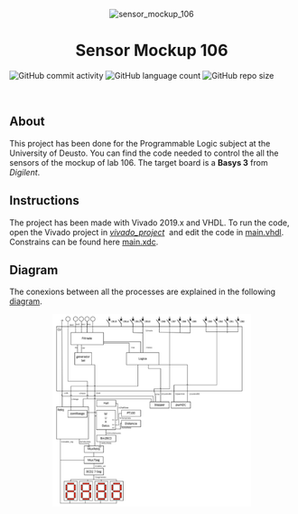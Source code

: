 <p align="center">
  <img src="https://img.icons8.com/clouds/250/undefined/robot.png" alt="sensor_mockup_106" title="Sensor Mockup 106"/>
</p>
<p align="center">
 <h1 align="center"> Sensor Mockup 106 </h1>
</p>

![GitHub commit activity](https://img.shields.io/github/commit-activity/m/imanolpg/sensor_mockup_106)
![GitHub language count](https://img.shields.io/github/languages/count/imanolpg/sensor_mockup_106)
![GitHub repo size](https://img.shields.io/github/repo-size/imanolpg/sensor_mockup_106)

</br>

## About
This project has been done for the Programmable Logic subject at the University of Deusto.
You can find the code needed to control the all the sensors of the mockup of lab 106.
The target board is a __Basys 3__ from _Digilent_.

## Instructions
The project has been made with Vivado 2019.x and VHDL.
To run the code, open the Vivado project in [_vivado_project_](https://github.com/imanolpg/sensor_mockup_106/tree/main/vivado_project) &nbsp;and edit the code in [main.vhdl](https://github.com/imanolpg/sensor_mockup_106/blob/main/vivado_project/sm_106.srcs/sources_1/new/main.vhd).
Constrains can be found here [main.xdc](https://github.com/imanolpg/sensor_mockup_106/blob/main/vivado_project/sm_106.srcs/constrs_1/new/main.xdc). 

## Diagram
The conexions between all the processes are explained in the following [diagram](https://github.com/imanolpg/sensor_mockup_106/blob/main/docs/diagram.png).
<p align="center">
  <img width="70%" src="https://github.com/imanolpg/sensor_mockup_106/blob/main/docs/diagram.png" alt="code diagram" title="Code diagram"/>
</p>
